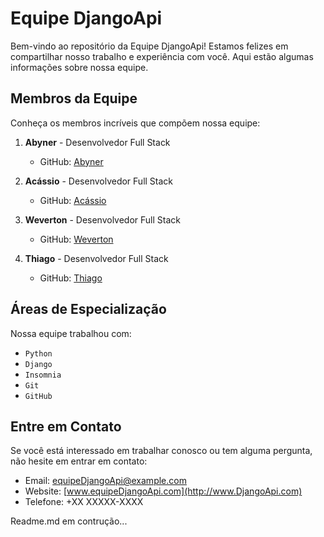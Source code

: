 # Equipe DjangoApi

Bem-vindo ao repositório da Equipe DjangoApi! Estamos felizes em compartilhar nosso trabalho e experiência com você. Aqui estão algumas informações sobre nossa equipe.

## Membros da Equipe

Conheça os membros incríveis que compõem nossa equipe:

1. **Abyner** - Desenvolvedor Full Stack
   - GitHub: [Abyner](https://github.com/Abyner)

2. **Acássio** - Desenvolvedor Full Stack
   - GitHub: [Acássio](https://github.com/Acássio)

3. **Weverton** - Desenvolvedor Full Stack
   - GitHub: [Weverton](https://github.com/Weverton)

4. **Thiago** - Desenvolvedor Full Stack
   - GitHub: [Thiago](https://github.com/Thiago)

## Áreas de Especialização

Nossa equipe trabalhou com:

- `Python`
- `Django`
- `Insomnia`
- `Git`
- `GitHub`


## Entre em Contato

Se você está interessado em trabalhar conosco ou tem alguma pergunta, não hesite em entrar em contato:

- Email: equipeDjangoApi@example.com
- Website: [www.equipeDjangoApi.com](http://www.DjangoApi.com)
- Telefone: +XX XXXXX-XXXX

Readme.md em contrução...